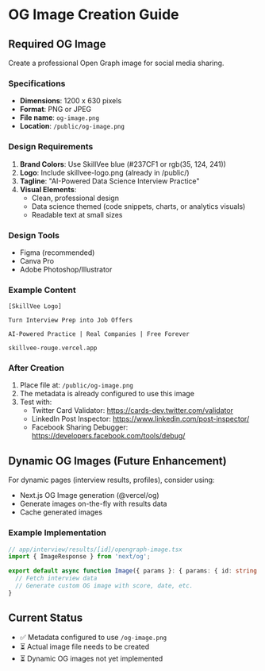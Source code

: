 # OG Image Creation Guide

## Required OG Image

Create a professional Open Graph image for social media sharing.

### Specifications
- **Dimensions**: 1200 x 630 pixels
- **Format**: PNG or JPEG
- **File name**: `og-image.png`
- **Location**: `/public/og-image.png`

### Design Requirements
1. **Brand Colors**: Use SkillVee blue (#237CF1 or rgb(35, 124, 241))
2. **Logo**: Include skillvee-logo.png (already in /public/)
3. **Tagline**: "AI-Powered Data Science Interview Practice"
4. **Visual Elements**:
   - Clean, professional design
   - Data science themed (code snippets, charts, or analytics visuals)
   - Readable text at small sizes

### Design Tools
- Figma (recommended)
- Canva Pro
- Adobe Photoshop/Illustrator

### Example Content
```
[SkillVee Logo]

Turn Interview Prep into Job Offers

AI-Powered Practice | Real Companies | Free Forever

skillvee-rouge.vercel.app
```

### After Creation
1. Place file at: `/public/og-image.png`
2. The metadata is already configured to use this image
3. Test with:
   - Twitter Card Validator: https://cards-dev.twitter.com/validator
   - LinkedIn Post Inspector: https://www.linkedin.com/post-inspector/
   - Facebook Sharing Debugger: https://developers.facebook.com/tools/debug/

## Dynamic OG Images (Future Enhancement)

For dynamic pages (interview results, profiles), consider using:
- Next.js OG Image generation (@vercel/og)
- Generate images on-the-fly with results data
- Cache generated images

### Example Implementation
```typescript
// app/interview/results/[id]/opengraph-image.tsx
import { ImageResponse } from 'next/og';

export default async function Image({ params }: { params: { id: string } }) {
  // Fetch interview data
  // Generate custom OG image with score, date, etc.
}
```

## Current Status
- ✅ Metadata configured to use `/og-image.png`
- ⏳ Actual image file needs to be created
- ⏳ Dynamic OG images not yet implemented
